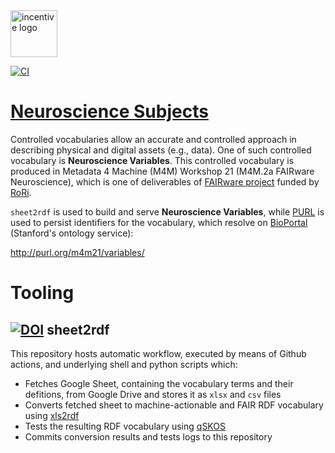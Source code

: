 <img src="https://thumb.tildacdn.com/tild3934-3732-4633-b864-646466363531/-/format/webp/FAIRware_Logo.jpg" alt="incentive logo" height="75"/>

[![CI](https://github.com/fair-data-collective/M4M-21-FAIRware-Neuroscience-Subjects/workflows/Sheet2RDF/badge.svg)](https://github.com/fair-data-collective/M4M-21-FAIRware-Neuroscience-Subjects/actions?query=workflow%3ASheet2RDF)

# [Neuroscience Subjects](http://purl.org/m4m21/variables/)

Controlled vocabularies allow an accurate and controlled approach in describing physical and digital assets (e.g., data). One of such controlled vocabulary is **Neuroscience Variables**. This controlled vocabulary is produced in Metadata 4 Machine (M4M) Workshop 21 (M4M.2a FAIRware Neuroscience), which is one of deliverables of [FAIRware project](https://researchonresearch.org/projects#!/tab/273951116-3) funded by [RoRi](https://researchonresearch.org/).

`sheet2rdf` is used to build and serve **Neuroscience Variables**, while [PURL](https://archive.org/services/purl/) is used to persist identifiers for the vocabulary, which resolve on [BioPortal](bioportal.bioontology.org/) (Stanford's ontology service):

http://purl.org/m4m21/variables/

# Tooling

## [![DOI](https://zenodo.org/badge/327900313.svg)](https://zenodo.org/badge/latestdoi/327900313) sheet2rdf

This repository hosts automatic workflow, executed by means of Github actions, and underlying shell and python scripts which:

- Fetches Google Sheet, containing the vocabulary terms and their defitions, from Google Drive and stores it as `xlsx` and `csv` files
- Converts fetched sheet to machine-actionable and FAIR RDF vocabulary using [xls2rdf](https://github.com/sparna-git/xls2rdf)
- Tests the resulting RDF vocabulary using [qSKOS](https://github.com/cmader/qSKOS/)
- Commits conversion results and tests logs to this repository
